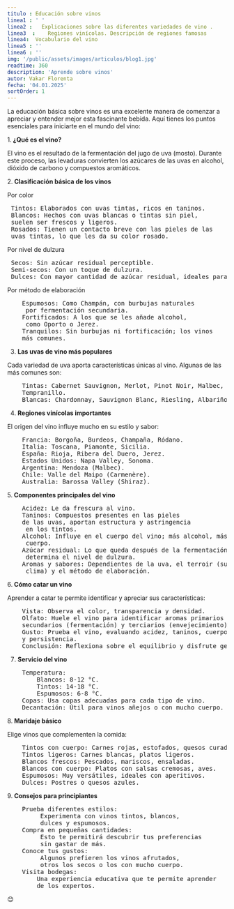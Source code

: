 ```yaml
---
titulo : Educación sobre vinos
linea1 : ' '
linea2 :   Explicaciones sobre las diferentes variedades de vino .
linea3  :    Regiones vinícolas. Descripción de regiones famosas 
linea4:  Vocabulario del vino
linea5 : ''
linea6 : ''
img: '/public/assets/images/articulos/blog1.jpg'
readtime: 360
description: 'Aprende sobre vinos'
autor: Vakar Florenta
fecha: '04.01.2025'
sortOrder: 1
---
```

La educación básica sobre vinos es una excelente manera de comenzar a apreciar y entender mejor esta fascinante bebida. Aquí tienes los puntos esenciales para iniciarte en el mundo del vino:<br>

1.<strong> ¿Qué es el vino?</strong>

El vino es el resultado de la fermentación del jugo de uva (mosto). Durante este proceso, las levaduras convierten los azúcares de las uvas en alcohol, dióxido de carbono y compuestos aromáticos.

2.<strong> Clasificación básica de los vinos</strong>

Por color
<pre>
 Tintos: Elaborados con uvas tintas, ricos en taninos.
 Blancos: Hechos con uvas blancas o tintas sin piel,
 suelen ser frescos y ligeros.
 Rosados: Tienen un contacto breve con las pieles de las 
 uvas tintas, lo que les da su color rosado.</pre>

Por nivel de dulzura
<pre>
 Secos: Sin azúcar residual perceptible.
 Semi-secos: Con un toque de dulzura.
 Dulces: Con mayor cantidad de azúcar residual, ideales para postres.</pre>

Por método de elaboración
<pre>
    Espumosos: Como Champán, con burbujas naturales
     por fermentación secundaria.
    Fortificados: A los que se les añade alcohol,
     como Oporto o Jerez.
    Tranquilos: Sin burbujas ni fortificación; los vinos 
    más comunes.</pre>

3. <strong>Las uvas de vino más populares</strong>

Cada variedad de uva aporta características únicas al vino.
 Algunas de las más comunes son:
<pre>
    Tintas: Cabernet Sauvignon, Merlot, Pinot Noir, Malbec, Syrah/Shiraz,
    Tempranillo.
    Blancas: Chardonnay, Sauvignon Blanc, Riesling, Albariño, Pinot Grigio.</pre>

4. <strong>Regiones vinícolas importantes</strong>

El origen del vino influye mucho en su estilo y sabor:
<pre>
    Francia: Borgoña, Burdeos, Champaña, Ródano.
    Italia: Toscana, Piamonte, Sicilia.
    España: Rioja, Ribera del Duero, Jerez.
    Estados Unidos: Napa Valley, Sonoma.
    Argentina: Mendoza (Malbec).
    Chile: Valle del Maipo (Carmenère).
    Australia: Barossa Valley (Shiraz).</pre>

5.<strong> Componentes principales del vino</strong>
<pre>
    Acidez: Le da frescura al vino.
    Taninos: Compuestos presentes en las pieles 
    de las uvas, aportan estructura y astringencia
     en los tintos.
    Alcohol: Influye en el cuerpo del vino; más alcohol, más
     cuerpo.
    Azúcar residual: Lo que queda después de la fermentación,
     determina el nivel de dulzura.
    Aromas y sabores: Dependientes de la uva, el terroir (suelo,
     clima) y el método de elaboración.</pre>

6.<strong> Cómo catar un vino</strong>

Aprender a catar te permite identificar y apreciar sus características:
<pre>
    Vista: Observa el color, transparencia y densidad.
    Olfato: Huele el vino para identificar aromas primarios (frutas), 
    secundarios (fermentación) y terciarios (envejecimiento).
    Gusto: Prueba el vino, evaluando acidez, taninos, cuerpo, dulzura 
    y persistencia.
    Conclusión: Reflexiona sobre el equilibrio y disfrute general del vino.</pre>

7. <strong>Servicio del vino</strong>
<pre>
    Temperatura:
        Blancos: 8-12 °C.
        Tintos: 14-18 °C.
        Espumosos: 6-8 °C.
    Copas: Usa copas adecuadas para cada tipo de vino.
    Decantación: Útil para vinos añejos o con mucho cuerpo.</pre>

8.<strong> Maridaje básico</strong>

Elige vinos que complementen la comida:
<pre>
    Tintos con cuerpo: Carnes rojas, estofados, quesos curados.
    Tintos ligeros: Carnes blancas, platos ligeros.
    Blancos frescos: Pescados, mariscos, ensaladas.
    Blancos con cuerpo: Platos con salsas cremosas, aves.
    Espumosos: Muy versátiles, ideales con aperitivos.
    Dulces: Postres o quesos azules.</pre>

9.<strong> Consejos para principiantes</strong>
<pre>
    Prueba diferentes estilos:
         Experimenta con vinos tintos, blancos, 
         dulces y espumosos.
    Compra en pequeñas cantidades: 
         Esto te permitirá descubrir tus preferencias 
         sin gastar de más.
    Conoce tus gustos: 
         Algunos prefieren los vinos afrutados,
         otros los secos o los con mucho cuerpo.
    Visita bodegas:
        Una experiencia educativa que te permite aprender
        de los expertos.</pre>

 😊
